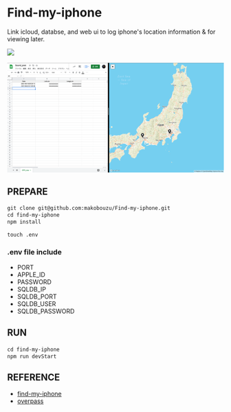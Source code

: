 # Find-my-iphone
Link icloud, databse, and web ui to log iphone's location information &amp; for viewing later.  

<img src="https://img.shields.io/badge/Chrome-Passing-gre.svg?logo=Google%20Chrome&amp;style=plastic">

![sample](img/sample.png "sample.png")

## PREPARE
```
git clone git@github.com:makobouzu/Find-my-iphone.git
cd find-my-iphone
npm install
```

```
touch .env
```
### .env file include
+ PORT
+ APPLE_ID
+ PASSWORD
+ SQLDB_IP
+ SQLDB_PORT
+ SQLDB_USER
+ SQLDB_PASSWORD

## RUN
```
cd find-my-iphone
npm run devStart
```

## REFERENCE
* [find-my-iphone](https://www.npmjs.com/package/find-my-iphone)
* [overpass](https://wiki.openstreetmap.org/wiki/Overpass_API)